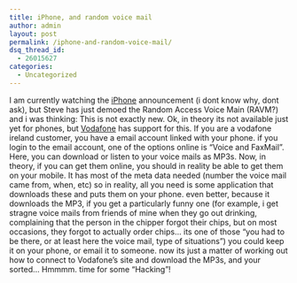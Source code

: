```yaml
---
title: iPhone, and random voice mail
author: admin
layout: post
permalink: /iphone-and-random-voice-mail/
dsq_thread_id:
  - 26015627
categories:
  - Uncategorized
---
```

I am currently watching the [iPhone][1] announcement (i dont know why, dont ask), but Steve has just demoed the Random Access Voice Main (RAVM?) and i was thinking: This is not exactly new. Ok, in theory its not available just yet for phones, but [Vodafone][2] has support for this. If you are a vodafone ireland customer, you have a email account linked with your phone. if you login to the email account, one of the options online is &#8220;Voice and FaxMail&#8221;. Here, you can download or listen to your voice mails as MP3s. Now, in theory, if you can get them online, you should in reality be able to get them on your mobile. It has most of the meta data needed (number the voice mail came from, when, etc) so in reality, all you need is some application that downloads these and puts them on your phone. even better, because it downloads the MP3, if you get a particularly funny one (for example, i get stragne voice mails from friends of mine when they go out drinking, complaining that the person in the chipper forgot their chips, but on most occasions, they forgot to actually order chips&#8230; its one of those &#8220;you had to be there, or at least here the voice mail, type of situations&#8221;) you could keep it on your phone, or email it to someone. now its just a matter of working out how to connect to Vodafone&#8217;s site and download the MP3s, and your sorted&#8230; Hmmmm. time for some &#8220;Hacking&#8221;!

 [1]: http://www.apple.com/iphone
 [2]: http://www.vodafone.ie